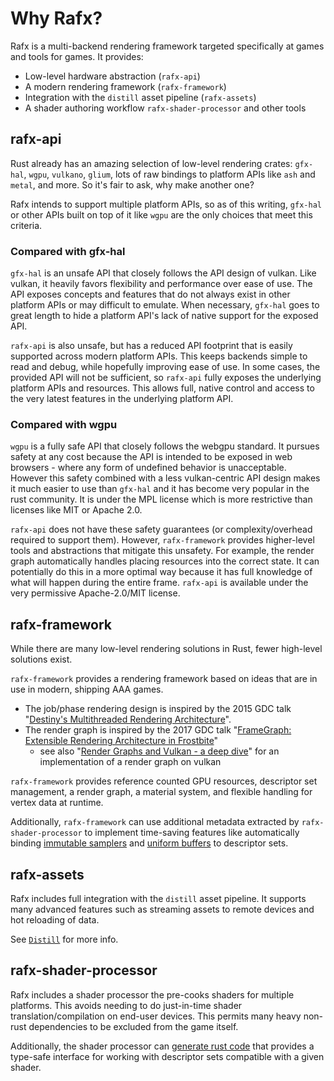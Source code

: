 # Why Rafx?

Rafx is a multi-backend rendering framework targeted specifically at games and tools for games. It provides:
 * Low-level hardware abstraction (`rafx-api`)
 * A modern rendering framework (`rafx-framework`)
 * Integration with the `distill` asset pipeline (`rafx-assets`)
 * A shader authoring workflow `rafx-shader-processor` and other tools

## rafx-api

Rust already has an amazing selection of low-level rendering crates: `gfx-hal`, `wgpu`, `vulkano`, `glium`, lots of
raw bindings to platform APIs like `ash` and `metal`, and more. So it's fair to ask, why make another one?

Rafx intends to support multiple platform APIs, so as of this writing, `gfx-hal` or other APIs built on top of it like
`wgpu` are the only choices that meet this criteria.

### Compared with gfx-hal

`gfx-hal` is an unsafe API that closely follows the API design of vulkan. Like vulkan, it heavily favors flexibility
and performance over ease of use. The API exposes concepts and features that do not always exist in other platform APIs
or may difficult to emulate. When necessary, `gfx-hal` goes to great length to hide a platform API's lack of native
support for the exposed API.

`rafx-api` is also unsafe, but has a reduced API footprint that is easily supported across modern platform APIs.
This keeps backends simple to read and debug, while hopefully improving ease of use. In some cases, the provided API
will not be sufficient, so `rafx-api` fully exposes the underlying platform APIs and resources. This allows full, native
control and access to the very latest features in the underlying platform API.

### Compared with wgpu

`wgpu` is a fully safe API that closely follows the webgpu standard. It pursues safety at any cost because the API is
intended to be exposed in web browsers - where any form of undefined behavior is unacceptable. However this safety
combined with a less vulkan-centric API design makes it much easier to use than `gfx-hal` and it has become very popular
in the rust community. It is under the MPL license which is more restrictive than licenses like MIT or Apache 2.0.

`rafx-api` does not have these safety guarantees (or complexity/overhead required to support them). However,
`rafx-framework` provides higher-level tools and abstractions that mitigate this unsafety. For example, the render graph
automatically handles placing resources into the correct state. It can potentially do this in a more optimal way because
it has full knowledge of what will happen during the entire frame. `rafx-api` is available under the very permissive
Apache-2.0/MIT license.

## rafx-framework

While there are many low-level rendering solutions in Rust, fewer high-level solutions exist.

`rafx-framework` provides a rendering framework based on ideas that are in use in modern, shipping AAA games.

* The job/phase rendering design is inspired by the 2015 GDC talk "[Destiny's Multithreaded Rendering Architecture](http://advances.realtimerendering.com/destiny/gdc_2015/Tatarchuk_GDC_2015__Destiny_Renderer_web.pdf)".
* The render graph is inspired by the 2017 GDC talk "[FrameGraph: Extensible Rendering Architecture in Frostbite](https://www.gdcvault.com/play/1024612/FrameGraph-Extensible-Rendering-Architecture-in)"
    * see also "[Render Graphs and Vulkan - a deep dive](http://themaister.net/blog/2017/08/15/render-graphs-and-vulkan-a-deep-dive/)" for an implementation of a render graph on vulkan
    
`rafx-framework` provides reference counted GPU resources, descriptor set management, a render graph, a material
system, and flexible handling for vertex data at runtime.

Additionally, `rafx-framework` can use additional metadata extracted by `rafx-shader-processor` to implement time-saving
features like automatically binding [immutable samplers](shaders/shader_annotation.md#immutable_samplers) and 
[uniform buffers](shaders/shader_annotation.md#internal_buffer) to descriptor sets.

## rafx-assets

Rafx includes full integration with the `distill` asset pipeline. It supports many advanced features such as streaming
assets to remote devices and hot reloading of data.

See [`Distill`](https://github.com/amethyst/atelier-assets/tree/master) for more info.

## rafx-shader-processor

Rafx includes a shader processor the pre-cooks shaders for multiple platforms. This avoids needing to do just-in-time
shader translation/compilation on end-user devices. This permits many heavy non-rust dependencies to be excluded from
the game itself.

Additionally, the shader processor can [generate rust code](shaders/generated_rust_code.md) that provides a type-safe
interface for working with descriptor sets compatible with a given shader. 














